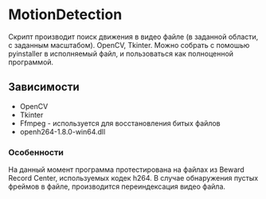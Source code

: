 # MotionDetection
Скрипт производит поиск движения в видео файле (в заданной области, с заданным масштабом). OpenCV, Tkinter.
Можно собрать с помошью pyinstaller в исполняемый файл, и пользоваться как полноценной программой.

## Зависимости
* OpenCV
* Tkinter
* Ffmpeg - используется для восстановления битых файлов
* openh264-1.8.0-win64.dll

### Особенности
На данный момент программа протестирована на файлах из Beward Record Center, используемых кодек h264.
В случае обнаружения пустых фреймов в файле, производится переиндексация видео файла.

